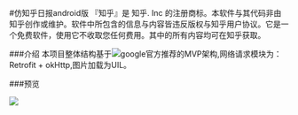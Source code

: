 #仿知乎日报android版
『知乎』是 知乎. Inc 的注册商标。本软件与其代码非由知乎创作或维护。软件中所包含的信息与内容皆违反版权与知乎用户协议。它是一个免费软件，使用它不收取您任何费用。其中的所有内容均可在知乎获取。


###介绍
本项目整体结构基于![google官方推荐的MVP架构](https://github.com/googlesamples/android-architecture),网络请求模块为：Retrofit + okHttp,图片加载为UIL。


###预览

![](http://ww3.sinaimg.cn/large/b00f9334jw1ev3n9dz086g20gh0r1e83.gif)
